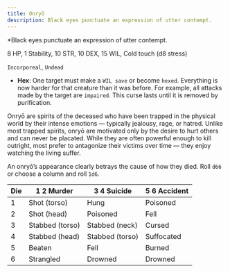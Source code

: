 ```yaml
---
title: Onryō
description: Black eyes punctuate an expression of utter contempt.
---
```


*Black eyes punctuate an expression of utter contempt.

8 HP, 1 Stability, 10 STR, 10 DEX, 15 WIL, Cold touch (d8 stress)

`Incorporeal`, `Undead`

- **Hex**: One target must make a `WIL save` or become `hexed`. Everything is now harder for that creature than it was before. For example, all attacks made by the target are `impaired`. This curse lasts until it is removed by purification.

Onryō are spirits of the deceased who have been trapped in the physical world by their intense emotions — typically jealousy, rage, or hatred. Unlike most trapped spirits, onryō are motivated only by the desire to hurt others and can never be placated. While they are often powerful enough to kill outright, most prefer to antagonize their victims over time — they enjoy watching the living suffer.

An onryō’s appearance clearly betrays the cause of how they died. Roll `d66` or choose a column and roll `1d6`.

| Die | 1 2 Murder      | 3 4 Suicide | 5 6 Accident      |
| --- | --------------- | ----------- | ----------------- |
| 1   | Shot (torso)    | Hung        | Poisoned          |
| 2   | Shot (head)     | Poisoned        | Fell              |
| 3   | Stabbed (torso) | Stabbed (neck)    | Cursed |
| 4   | Stabbed (head)  | Stabbed (torso)     | Suffocated        |
| 5   | Beaten          | Fell        | Burned            |
| 6   | Strangled       | Drowned     | Drowned           |

